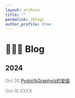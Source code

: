 ```yaml
---
layout: archive
title: ""
permalink: /blog/
author_profile: true
---
```


🧑🏻‍💻 Blog
======

## 2024
<font color="grey">Oct 30<font> [Pydot与Graphviz的安装](./blogs/Pydot_Graphviz.md)

Oct 16 XXXX
